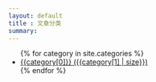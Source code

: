 ```yaml
---
layout: default
title : 文章分类
summary: 
---
```


<ul>
{% for category in site.categories %}
<li><a href="/category.html#{{category[0]}}">{{category[0]}} ({{category[1] | size}})</a></li>
{% endfor %}
</ul>

